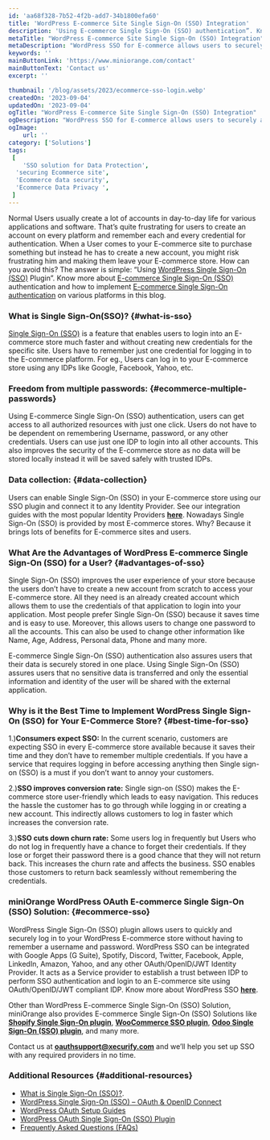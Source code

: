 ```yaml
---
id: 'aa68f328-7b52-4f2b-add7-34b1800efa60'
title: 'WordPress E-commerce Site Single Sign-On (SSO) Integration'
description: 'Using E-commerce Single Sign-On (SSO) authentication”. Know more about E-commerce Single Sign-On (SSO) authentication and how to implement E-commerce Single Sign-On authentication on various platforms in this blog.'
metaTitle: "WordPress E-commerce Site Single Sign-On (SSO) Integration"
metaDescription: "WordPress SSO for E-commerce allows users to securely access WordPress using their social media accounts and 3rd-party providers such as Facebook, Google & etc."
keywords: ''
mainButtonLink: 'https://www.miniorange.com/contact'
mainButtonText: 'Contact us'
excerpt: ''

thumbnail: '/blog/assets/2023/ecommerce-sso-login.webp'
createdOn: '2023-09-04'
updatedOn: '2023-09-04'
ogTitle: "WordPress E-commerce Site Single Sign-On (SSO) Integration"
ogDescription: "WordPress SSO for E-commerce allows users to securely access WordPress using their social media accounts and 3rd-party providers such as Facebook, Google & etc."
ogImage:
    url: ''
category: ['Solutions']
tags:
 [
	'SSO solution for Data Protection',
  'securing Ecommerce site',
  'Ecommerce data security',
  'Ecommerce Data Privacy ',
 ]
---
```


Normal Users usually create a lot of accounts in day-to-day life for various applications and software. That’s quite frustrating for users to create an account on every platform and remember each and every credential for authentication. When a User comes to your E-commerce site to purchase something but instead he has to create a new account, you might risk frustrating him and making them leave your E-commerce store. How can you avoid this? The answer is simple: “Using [WordPress Single Sign-On (SSO)](https://wordpress.org/plugins/miniorange-login-with-eve-online-google-facebook/) Plugin”. Know more about [E-commerce Single Sign-On (SSO)](https://plugins.miniorange.com/wordpress-sso) authentication and how to implement [E-commerce Single Sign-On authentication](https://plugins.miniorange.com/single-sign-on-for-woocommerce) on various platforms in this blog. 

### What is Single Sign-On(SSO)? {#what-is-sso}

[Single Sign-On (SSO)](https://www.miniorange.com/products/single-sign-on-sso) is a feature that enables users to login into an E-commerce store much faster and without creating new credentials for the specific site. Users have to remember just one credential for logging in to the E-commerce platform. For eg., Users can log in to your E-commerce store using any IDPs like Google, Facebook, Yahoo, etc.


### Freedom from multiple passwords:  {#ecommerce-multiple-passwords}

Using E-commerce Single Sign-On (SSO) authentication, users can get access to all authorized resources with just one click. Users do not have to be dependent on remembering Username, password, or any other credentials. Users can use just one IDP to login into all other accounts. This also improves the security of the E-commerce store as no data will be stored locally instead it will be saved safely with trusted IDPs.

### Data collection: {#data-collection}

Users can enable Single Sign-On (SSO) in your E-commerce store using our SSO plugin and connect it to any Identity Provider. See our integration guides with the most popular Identity Providers **[here](https://plugins.miniorange.com/wordpress-single-sign-on-sso-with-oauth-openid-connect)**. Nowadays Single Sign-On (SSO) is provided by most E-commerce stores. Why? Because it brings lots of benefits for E-commerce sites and users. 


### What Are the Advantages of WordPress E-commerce Single Sign-On (SSO) for a User? {#advantages-of-sso}

Single Sign-On (SSO) improves the user experience of your store because the users don’t have to create a new account from scratch to access your E-commerce store. All they need is an already created account which allows them to use the credentials of that application to login into your application. Most people prefer Single Sign-On (SSO) because it saves time and is easy to use. Moreover, this allows users to change one password to all the accounts. This can also be used to change other information like Name, Age, Address, Personal data, Phone and many more. 

E-commerce Single Sign-On (SSO) authentication also assures users that their data is securely stored in one place. Using Single Sign-On (SSO) assures users that no sensitive data is transferred and only the essential information and identity of the user will be shared with the external application.

### Why is it the Best Time to Implement WordPress Single Sign-On (SSO) for Your E-Commerce Store? {#best-time-for-sso}

1.)**Consumers expect SSO:** In the current scenario, customers are expecting SSO in every E-commerce store available because it saves their time and they don’t have to remember multiple credentials. If you have a service that requires logging in before accessing anything then Single sign-on (SSO) is a must if you don’t want to annoy your customers.

2.)**SSO improves conversion rate:** Single sign-on (SSO) makes the E-commerce store user-friendly which leads to easy navigation. This reduces the hassle the customer has to go through while logging in or creating a new account. This indirectly allows customers to log in faster which increases the conversion rate.

3.)**SSO cuts down churn rate:** Some users log in frequently but Users who do not log in frequently have a chance to forget their credentials. If they lose or forget their password there is a good chance that they will not return back. This increases the churn rate and affects the business. SSO enables those customers to return back seamlessly without remembering the credentials.

### miniOrange WordPress OAuth E-commerce Single Sign-On (SSO) Solution: {#ecommerce-sso}

WordPress Single Sign-On (SSO) plugin allows users to quickly and securely log in to your WordPress E-commerce store without having to remember a username and password. WordPress SSO can be integrated with Google Apps (G Suite), Spotify,  Discord, Twitter, Facebook, Apple, LinkedIn, Amazon, Yahoo, and any other OAuth/OpenID/JWT Identity Provider. It acts as a Service provider to establish a trust between IDP to perform SSO authentication and login to an E-commerce site using OAuth/OpenID/JWT compliant IDP. Know more about WordPress SSO **[here](https://plugins.miniorange.com/wordpress-sso)**.

Other than WordPress E-commerce Single Sign-On (SSO) Solution, miniOrange also provides E-commerce Single Sign-On (SSO) Solutions like **[Shopify Single Sign-On plugin](https://plugins.miniorange.com/shopify-single-sign-on)**, **[WooCommerce SSO plugin](https://plugins.miniorange.com/wordpress-woocommerce-integrator)**, **[Odoo Single Sign-On (SSO) plugin](https://plugins.miniorange.com/odoo-single-sign-on-sso)**, and many more.

Contact us at **[oauthsupport@xecurify.com](mailto:oauthsupport@xecurify.com)** and we’ll help you set up SSO with any required providers in no time.

### Additional Resources {#additional-resources}

- [What is Single Sign-On (SSO)?](https://www.miniorange.com/products/single-sign-on-sso).
- [WordPress Single Sign-On (SSO) – OAuth & OpenID Connect](https://plugins.miniorange.com/wordpress-sso)
- [WordPress OAuth Setup Guides](https://plugins.miniorange.com/wordpress-single-sign-on-sso-with-oauth-openid-connect)
- [WordPress OAuth Single Sign-On (SSO) Plugin](https://wordpress.org/plugins/miniorange-login-with-eve-online-google-facebook/)
- [Frequently Asked Questions (FAQs)](https://faq.miniorange.com/kb/oauth-openid-connect/)